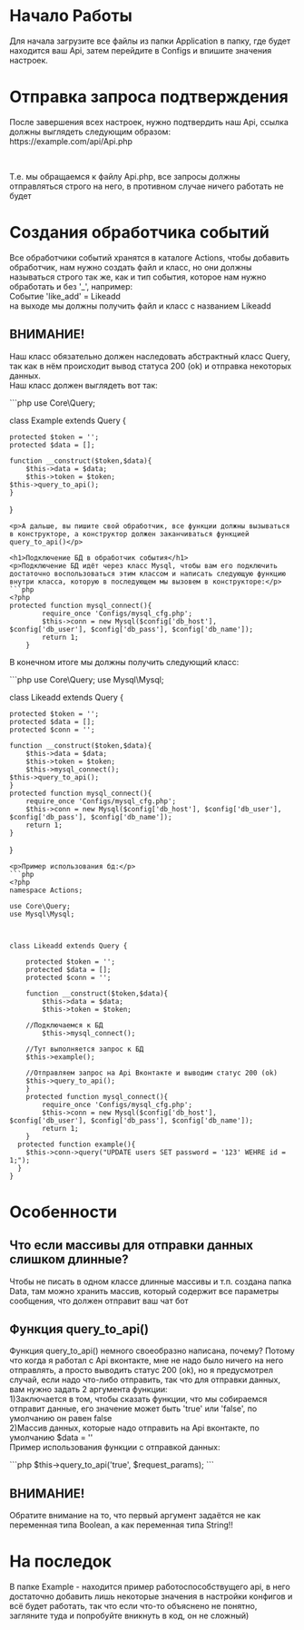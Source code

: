 <h1>Начало Работы</h1>
<p>Для начала загрузите все файлы из папки Application в папку, где будет находится ваш Api, затем перейдите в Configs и впишите значения настроек.</p>
<h1>Отправка запроса подтверждения</h1>
<p>После завершения всех настроек, нужно подтвердить наш Api, ссылка должны выглядеть следующим образом: https://example.com/api/Api.php</p><br>
<p>Т.е. мы обращаемся к файлу Api.php, все запросы должны отправляться строго на него, в противном случае ничего работать не будет</p>
<h1>Создания обработчика событий</h1>
<p>Все обработчики событий хранятся в каталоге Actions, чтобы добавить обработчик, нам нужно создать файл и класс, но они должны называться строго так же, как и тип события, которое нам нужно обработать и без '_', например: <br>Событие 'like_add' = Likeadd <br> на выходе мы должны получить файл и класс с названием Likeadd<br><h2>ВНИМАНИЕ!</h2>Наш класс обязательно должен наследовать абстрактный класс Query, так как в нём происходит вывод статуса 200 (ok) и отправка некоторых данных. <br>Наш класс должен выглядеть вот так:</p>
```php
<?php
namespace Actions;

use Core\Query;


class Example extends Query {

	protected $token = '';
	protected $data = [];

	function __construct($token,$data){
		$this->data = $data;
		$this->token = $token;
    $this->query_to_api();
	}

}

```
<p>А дальше, вы пишите свой обработчик, все функции должны вызываться в конструкторе, а конструктор должен заканчиваться функцией query_to_api()</p>

<h1>Подключение БД в обработчик события</h1>
<p>Подключение БД идёт через класс Mysql, чтобы вам его подключить достаточно воспользоваться этим классом и написать следующую функцию внутри класса, которую в последующем мы вызовем в конструкторе:</p>
```php
<?php
protected function mysql_connect(){
		require_once 'Configs/mysql_cfg.php';
		$this->conn = new Mysql($config['db_host'], $config['db_user'], $config['db_pass'], $config['db_name']);
		return 1;
	}
```
<p>В конечном итоге мы должны получить следующий класс:</p>
```php
<?php
namespace Actions;

use Core\Query;
use Mysql\Mysql;



class Likeadd extends Query {

	protected $token = '';
	protected $data = [];
	protected $conn = '';

	function __construct($token,$data){
		$this->data = $data;
		$this->token = $token;
		$this->mysql_connect();
    $this->query_to_api();
	}
	protected function mysql_connect(){
		require_once 'Configs/mysql_cfg.php';
		$this->conn = new Mysql($config['db_host'], $config['db_user'], $config['db_pass'], $config['db_name']);
		return 1;
	}
}


```
<p>Пример использования бд:</p>
```php
<?php
namespace Actions;

use Core\Query;
use Mysql\Mysql;



class Likeadd extends Query {

	protected $token = '';
	protected $data = [];
	protected $conn = '';

	function __construct($token,$data){
		$this->data = $data;
		$this->token = $token;
    
    //Подключаемся к БД
		$this->mysql_connect();
    
    //Тут выполняется запрос к БД
    $this->example();
    
    //Отправляем запрос на Api Вконтакте и выводим статус 200 (ok)
    $this->query_to_api();
	}
	protected function mysql_connect(){
		require_once 'Configs/mysql_cfg.php';
		$this->conn = new Mysql($config['db_host'], $config['db_user'], $config['db_pass'], $config['db_name']);
		return 1;
	}
  protected function example(){
    $this->conn->query("UPDATE users SET password = '123' WEHRE id = 1;");
  }
}

```

<h1>Особенности</h1>
<h2>Что если массивы для отправки данных слишком длинные?</h2>
<p>Чтобы не писать в одном классе длинные массивы и т.п. создана папка Data, там можно хранить массив, который содержит все параметры сообщения, что должен отправит ваш чат бот</p>
<h2>Функция query_to_api()</h2>
<p>Функция query_to_api() немного своеобразно написана, почему? Потому что когда я работал с Api вконтакте, мне не надо было ничего на него отправлять, а просто выводить статус 200 (ok), но я предусмотрел случай, если надо что-либо отправить, так что для отправки данных, вам нужно задать 2 аргумента функции:<br>1)Заключается в том, чтобы сказать функции, что мы собираемся отправит данные, его значение может быть 'true' или 'false', по умолчанию он равен false <br>2)Массив данных, которые надо отправить на Api вконтакте, по умолчанию $data = ''<br>Пример использования функции с отправкой данных:</p>
```php
$this->query_to_api('true', $request_params);
```
<h2>ВНИМАНИЕ!</h2>
<p>Обратите внимание на то, что первый аргумент задаётся не как переменная типа Boolean, а как переменная типа String!!</p>
<h1>На последок</h1>
<p>В папке Example - находится пример работоспособствущего api, в него достаточно добавить лишь некоторые значения в настройки конфигов и всё будет работать, так что если что-то объяснено не понятно, загляните туда и попробуйте вникнуть в код, он не сложный)</p>
